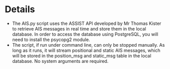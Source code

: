 # Details
- The AIS.py script uses the ASSIST API developed by Mr Thomas Kister to retrieve AIS messages in real time and store them in the local database. In order to access the database using PostgreSQL, you will need to install the psycopg2 module.
- The script, if run under command line, can only be stopped manually. As long as it runs, it will stream positional and static AIS messages, which will be stored in the position_msg and static_msg table in the local database. No system arguments are required. 
